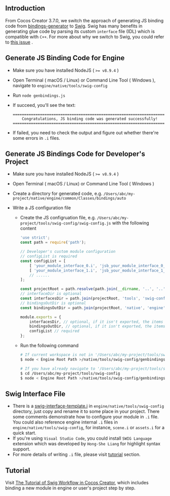 ## Introduction

From Cocos Creator 3.7.0, we switch the approach of generating JS binding code from [bindings-generator](https://github.com/cocos/cocos-engine/tree/d08a11244d2a31da1aac7af7d2aa8f1b6152e30c/native/tools/bindings-generator) to [Swig](https://www.swig.org). Swig has many benefits in generating glue code by parsing  its custom `interface` file (IDL) which is compatible with `C++`. For more about why we switch to Swig, you could refer to [this issue](https://github.com/cocos/cocos-engine/issues/10792) .

## Generate JS Binding Code for Engine

- Make sure you have installed NodeJS ( `>= v8.9.4` )

- Open Terminal ( macOS / Linux) or Command Line Tool ( Windows ), navigate to `engine/native/tools/swig-config`

- Run `node genbindings.js`

- If succeed, you'll see the text:
  
  ```
  ======================================================================
      Congratulations, JS binding code was generated successfully!
  ======================================================================
  ```

- If failed, you need to check the output and figure out whether there're some errors in `.i` files.

## Generate JS Bindings Code for Developer's Project

- Make sure you have installed NodeJS ( `>= v8.9.4` )

- Open Terminal ( macOS / Linux) or Command Line Tool ( Windows )

- Create a directory for generated code, e.g. `/Users/abc/my-project/native/engine/common/Classes/bindings/auto`

- Write a JS configuration file
  
  - Create the JS configruation file, e.g.  `/Users/abc/my-project/tools/swig-config/swig-config.js` with the following content
    
    ```js
    'use strict';
    const path = require('path');
    
    // Developer's custom module configuration
    // configList is required
    const configList = [
        [ 'your_module_interface_0.i', 'jsb_your_module_interface_0_auto.cpp' ],
        [ 'your_module_interface_1.i', 'jsb_your_module_interface_1_auto.cpp' ],
        // ......
    ];
    
    const projectRoot = path.resolve(path.join(__dirname, '..', '..'));
    // interfaceDir is optional
    const interfacesDir = path.join(projectRoot, 'tools', 'swig-config');
    // bindingsOutDir is optional
    const bindingsOutDir = path.join(projectRoot, 'native', 'engine', 'common', 'Classes', 'bindings', 'auto');
    
    module.exports = {
        interfacesDir, // optional, if it isn't exported, the items in configList should be absolute or relative to current directory of swig-config.js
        bindingsOutDir, // optional, if it isn't exported, the items in configList should be absolute or relative to current directory of swig-config.js
        configList // required
    };
    ```
  
  - Run the following command
    
    ```bash
    # If current workspace is not in '/Users/abc/my-project/tools/swig-config'
    $ node < Engine Root Path >/native/tools/swig-config/genbindings.js -c /Users/abc/my-project/tools/swig-config/swig-config.js
    ```
    
    ```bash
    # If you have already navigate to '/Users/abc/my-project/tools/swig-config' directory, you could run the command without -c argument like:
    $ cd /Users/abc/my-project/tools/swig-config
    $ node < Engine Root Path >/native/tools/swig-config/genbindings.js
    ```

## Swig Interface File

- There is a  [swig-interface-template.i](https://github.com/cocos/cocos-engine/blob/1f928364f4cad22681e7830c53dc7da71a87d11f/native/tools/swig-config/swig-interface-template.i)  in `engine/native/tools/swig-config` directory, just copy and rename it to some place in your project. There some comments demonstrate how to configure your module in `.i` file.  You could also reference engine internal `.i` files in `engine/native/tools/swig-config`, for instance, `scene.i` or `assets.i` for a quick start.
- If you're using `Visual Studio Code`, you could install `SWIG Language` extension which was developed by `Hong-She Liang` for highlight syntax support.
- For more details of writing `.i` file, please visit [tutorial](#Tutorial) section.

## Tutorial

Visit [The Tutorial of Swig Workflow in Cocos Creator](jsb/swig/tutorial/index.md), which includes binding a new module in engine or user's project step by step.    
